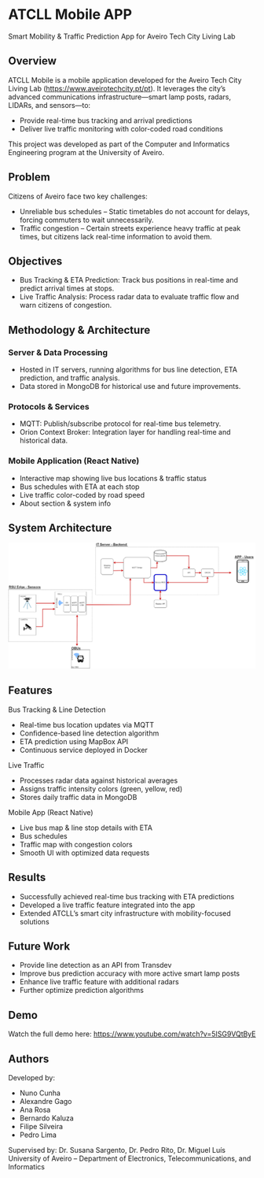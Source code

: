 # ATCLL Mobile APP

Smart Mobility & Traffic Prediction App for Aveiro Tech City Living Lab

## Overview

ATCLL Mobile is a mobile application developed for the Aveiro Tech City Living Lab
 (https://www.aveirotechcity.pt/pt).
It leverages the city’s advanced communications infrastructure—smart lamp posts, radars, LIDARs, and sensors—to:

- Provide real-time bus tracking and arrival predictions
- Deliver live traffic monitoring with color-coded road conditions

This project was developed as part of the Computer and Informatics Engineering program at the University of Aveiro.

## Problem

Citizens of Aveiro face two key challenges:

- Unreliable bus schedules – Static timetables do not account for delays, forcing commuters to wait unnecessarily.
- Traffic congestion – Certain streets experience heavy traffic at peak times, but citizens lack real-time information to avoid them.

## Objectives

- Bus Tracking & ETA Prediction: Track bus positions in real-time and predict arrival times at stops.
- Live Traffic Analysis: Process radar data to evaluate traffic flow and warn citizens of congestion.

## Methodology & Architecture

### Server & Data Processing

- Hosted in IT servers, running algorithms for bus line detection, ETA prediction, and traffic analysis.
- Data stored in MongoDB for historical use and future improvements.

### Protocols & Services

- MQTT: Publish/subscribe protocol for real-time bus telemetry.
- Orion Context Broker: Integration layer for handling real-time and historical data.

### Mobile Application (React Native)

- Interactive map showing live bus locations & traffic status
- Bus schedules with ETA at each stop
- Live traffic color-coded by road speed
- About section & system info

## System Architecture

![Alt text](img/architecture_atcll.png)

## Features
Bus Tracking & Line Detection

- Real-time bus location updates via MQTT
- Confidence-based line detection algorithm
- ETA prediction using MapBox API
- Continuous service deployed in Docker

Live Traffic

- Processes radar data against historical averages
- Assigns traffic intensity colors (green, yellow, red)
- Stores daily traffic data in MongoDB

Mobile App (React Native)

- Live bus map & line stop details with ETA
- Bus schedules
- Traffic map with congestion colors
- Smooth UI with optimized data requests

## Results

- Successfully achieved real-time bus tracking with ETA predictions
- Developed a live traffic feature integrated into the app
- Extended ATCLL’s smart city infrastructure with mobility-focused solutions

## Future Work

- Provide line detection as an API from Transdev
- Improve bus prediction accuracy with more active smart lamp posts
- Enhance live traffic feature with additional radars
- Further optimize prediction algorithms

## Demo

Watch the full demo here: https://www.youtube.com/watch?v=5ISG9VQtByE

## Authors

Developed by:

- Nuno Cunha
- Alexandre Gago
- Ana Rosa
- Bernardo Kaluza
- Filipe Silveira
- Pedro Lima

Supervised by: Dr. Susana Sargento, Dr. Pedro Rito, Dr. Miguel Luís
University of Aveiro – Department of Electronics, Telecommunications, and Informatics